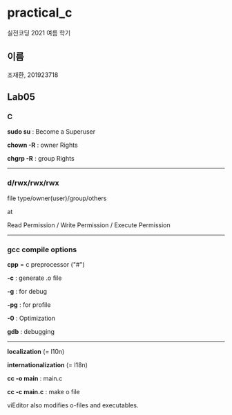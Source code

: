 # practical_c

실전코딩 2021 여름 학기

## 이름

조재환, 201923718

## Lab05

### C

**sudo su** : Become a Superuser

**chown -R** : owner Rights

**chgrp -R** : group Rights

---

### d/rwx/rwx/rwx
file type/owner(user)/group/others

at

Read Permission / Write Permission / Execute Permission

---

### gcc compile options
**cpp** = c preprocessor ("#")

**-c** : generate .o file

**-g** : for debug

**-pg** : for profile

**-0** : Optimization

**gdb** : debugging

---

**localization** (= l10n)

**internationalization** (= l18n)

**cc -o main** : main.c 

**cc -c main.c** : make o file

viEditor also modifies o-files and executables.
